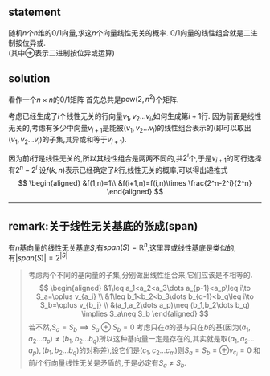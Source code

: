 ## statement

随机$n$个$n$维的$0/1$向量,求这$n$个向量线性无关的概率.
$0/1$向量的线性组合就是二进制按位异或.  
(其中$\oplus$表示二进制按位异或运算)

## solution

看作一个$n\times n$的$0/1$矩阵
首先总共是$\text{pow}(2,n^2)$个矩阵.

考虑已经生成了$i$个线性无关的行向量$v_1,v_2\dots v_i$,如何生成第$i+1$行.
因为前面是线性无关的,考虑有多少中向量$v_{i+1}$是能被$(v_1,v_2\dots v_i)$的线性组合表示的(即可以取出$(v_1,v_2\dots v_i)$的子集,其异或和等于$v_{i+1}$).

因为前$i$行是线性无关的,所以其线性组合是两两不同的,共$2^i$个,于是$v_{i+1}$的可行选择有$2^n-2^i$
设$f(k,n)$表示已经确定了$k$行,线性无关的概率,可以得出递推式
$$
\begin{aligned}
&f(1,n)=1\\
&f(i+1,n)=f(i,n)\times \frac{2^n-2^i}{2^n}
\end{aligned}
$$


------------------------------------------

## remark:关于线性无关基底的张成(span)

有$n$基向量的线性无关基底$S$,有$span(S)={\mathbb R}^n$,这里异或线性基底是类似的,有$|span(S)|=2^{|S|}$



> 考虑两个不同的基向量的子集,分别做出线性组合来,它们应该是不相等的.
> $$
> \begin{aligned}
> &1\leq a_1<a_2<a_3\dots a_{p-1}<a_p\leq i\to S_a=\oplus v_{a_i}
> \\
> &1\leq b_1<b_2<b_3\dots b_{q-1}<b_q\leq i\to S_b=\oplus v_{b_j}
> \\
> &(a_1,a_2\dots a_p)\neq (b_1,b_2\dots b_q) \implies S_a\neq S_b
> \end{aligned}
> $$
> 若不然,$S_a=S_b\implies S_a\oplus S_b=0$
> 考虑只在$a$的基与只在$b$的基(因为$(a_1,a_2\dots a_p)\neq (b_1,b_2\dots b_q)$所以这种基向量一定是存在的,其实就是取$(a_1,a_2\dots a_p),(b_1,b_2\dots b_q)$的对称差),设它们是$(c_1,c_2\dots c_m)$则$S_a=S_b=\oplus v_{c_i}=0$
> 和前$i$个行向量线性无关是矛盾的,于是必定有$S_a\neq S_b$.
